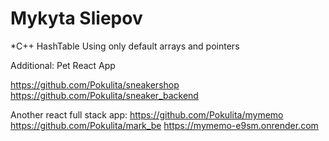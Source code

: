 <h1>Mykyta Sliepov</h1>

*C++ HashTable Using only default arrays and pointers

Additional:
Pet React App

https://github.com/Pokulita/sneakershop
https://github.com/Pokulita/sneaker_backend

Another react full stack app:
https://github.com/Pokulita/mymemo
https://github.com/Pokulita/mark_be
https://mymemo-e9sm.onrender.com

 
 
